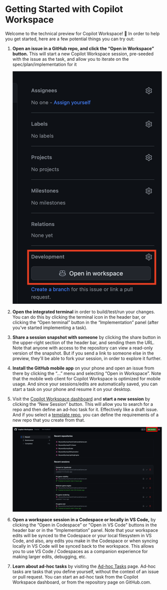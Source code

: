 # Getting Started with Copilot Workspace

Welcome to the technical preview for Copilot Workspace! 👋 In order to help you get started, here are a few potential things you can try out:

1. __Open an issue in a GitHub repo, and click the “Open in Workspace” button.__ This will start a new Copilot Workspace 
   session, pre-seeded with the issue as the task, and allow you to iterate on the spec/plan/implementation for it

   <img src="images/general/open-in-workspace.png" width=800 alt="Open an issue in Copilot Workspace">

1. __Open the integrated terminal__ in order to build/test/run your changes. You can do this by clicking the terminal icon
   in the header bar, or clicking the “Open terminal” button in the “Implementation” panel (after you’ve started 
   implementing a task).

1. __Share a session snapshot with someone__ by clicking the share button in the upper-right section of the header bar, and sending them the URL. Note that anyone with access to the repository can view a read-only version of the snapshot. But if you send a link to someone else in the preview, they'll be able to fork your session, in order to explore it further. 

1. __Install the GitHub mobile app__ on your phone and open an issue from there by clicking the “...” menu and selecting 
   “Open in Workspace”. Note that the mobile web client for Copilot Workspace is optimized for mobile usage. And since your 
   sessions/edits are automatically saved, you can start a task on your phone and resume it on your desktop.

1. Visit the [Copilot Workspace dashboard](https://copilot-workspace.githubnext.com) and __start a new session__ by 
   clicking the “New Session” button. This will allow you to search for a repo and then define an ad-hoc task for it. 
   Effectively like a draft issue. And if you select a [template repo](https://docs.github.com/en/repositories/creating-and-managing-repositories/creating-a-template-repository), you can define the requirements of a new repo that 
   you create from that.

   <img src="images/general/dashboard.png" width=800 alt="Open an issue in Copilot Workspace">

1. __Open a workspace session in a Codespace or locally in VS Code,__ by clicking the “Open in Codespace” or "Open in VS Code" buttons in the header bar or in the “Implementation” panel. Note that your workspace edits will be synced to the Codespace or your local filesystem in VS Code, and also, any edits you make in the Codespace or when syncing locally in VS Code will be synced back to the workspace. This allows you to use VS Code / Codespaces as a companion experience for making larger edits, debugging, etc.

1. __Learn about ad-hoc tasks__ by visiting the [Ad-hoc Tasks](adhoc-tasks.md) page. Ad-hoc tasks are tasks that you define yourself, without the context of an issue or pull request. You can start an ad-hoc task from the Copilot Workspace dashboard, or from the repository page on GitHub.com.
